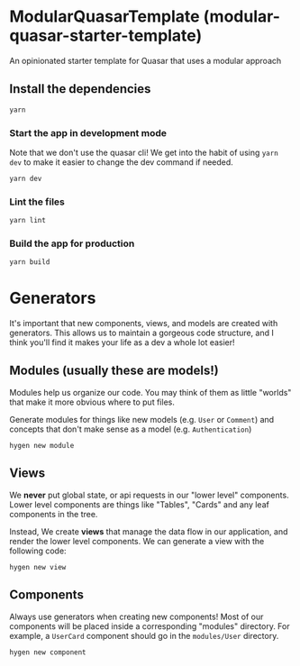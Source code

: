# ModularQuasarTemplate (modular-quasar-starter-template)

An opinionated starter template for Quasar that uses a modular approach

## Install the dependencies
```bash
yarn
```


### Start the app in development mode
Note that we don't use the quasar cli! We get into the habit of using `yarn dev` to make it easier to change the dev command if needed.
```bash
yarn dev
```


### Lint the files
```bash
yarn lint
```


### Build the app for production
```bash
yarn build
```

# Generators
It's important that new components, views, and models are created with generators.
This allows us to maintain a gorgeous code structure, and I think you'll find it makes your life as a dev a whole lot easier!

## Modules (usually these are models!)
Modules help us organize our code. You may think of them as little "worlds" that make it more obvious where to put files.

Generate modules for things like new models (e.g. `User` or `Comment`) and concepts that don't make sense as a model (e.g. `Authentication`)
```
hygen new module
```

## Views
We **never** put global state, or api requests in our "lower level" components. Lower level components are things like "Tables", "Cards" and any leaf components in the tree.

Instead, We create **views** that manage the data flow in our application, and render the lower level components.
We can generate a view with the following code:
```
hygen new view
```

## Components
Always use generators when creating new components! Most of our components will be placed inside a corresponding "modules" directory.
For example, a `UserCard` component should go in the `modules/User` directory.
```
hygen new component
```
